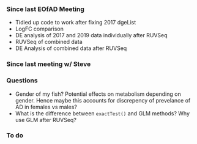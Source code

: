 ### Since last EOfAD Meeting
- Tidied up code to work after fixing 2017 dgeList
- LogFC comparison
- DE analysis of 2017 and 2019 data individually after RUVSeq
- RUVSeq of combined data
- DE Analysis of combined data after RUVSeq

### Since last meeting w/ Steve


### Questions
- Gender of my fish? Potential effects on metabolism depending on gender. Hence maybe this accounts for discrepency of prevelance of AD in females vs males?
- What is the difference between `exactTest()` and GLM methods? Why use GLM after RUVSeq?

### To do
